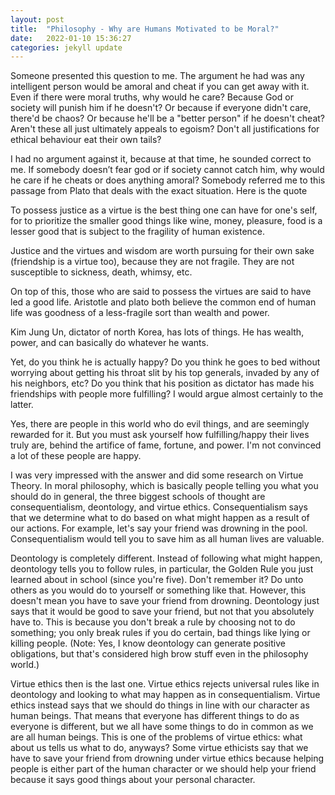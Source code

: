 ```yaml
---
layout: post
title:  "Philosophy - Why are Humans Motivated to be Moral?"
date:   2022-01-10 15:36:27
categories: jekyll update
---
```


Someone presented this question to me. The argument he had was any intelligent person would be amoral and cheat if you can get away with it. Even if there were moral truths, why would he care? Because God or society will punish him if he doesn't? Or because if everyone didn't care, there'd be chaos? Or because he'll be a "better person" if he doesn't cheat? Aren't these all just ultimately appeals to egoism? Don't all justifications for ethical behaviour eat their own tails?


I had no argument against it, because at that time, he sounded correct to me. If somebody  doesn’t fear god or if society cannot catch him, why would he care if he cheats or does anything amoral?  Somebody referred me to this passage from Plato that deals with the exact situation. Here is the quote


To possess justice as a virtue is the best thing one can have for one's self, for to prioritize the smaller good things like wine, money, pleasure, food is a lesser good that is subject to the fragility of human existence.


Justice and the virtues and wisdom are worth pursuing for their own sake (friendship is a virtue too), because they are not fragile. They are not susceptible to sickness, death, whimsy, etc.


On top of this, those who are said to possess the virtues are said to have led a good life. Aristotle and plato both believe the common end of human life was goodness of a less-fragile sort than wealth and power.


Kim Jung Un, dictator of north Korea, has lots of things. He has wealth, power, and can basically do whatever he wants.


Yet, do you think he is actually happy? Do you think he goes to bed without worrying about getting his throat slit by his top generals, invaded by any of his neighbors, etc? Do you think that his position as dictator has made his friendships with people more fulfilling? I would argue almost certainly to the latter.


Yes, there are people in this world who do evil things, and are seemingly rewarded for it. But you must ask yourself how fulfilling/happy their lives truly are, behind the artifice of fame, fortune, and power. I'm not convinced a lot of these people are happy.


I was very impressed with the answer and did some research on Virtue Theory. In moral philosophy, which is basically people telling you what you should do in general, the three biggest schools of thought are consequentialism, deontology, and virtue ethics. Consequentialism says that we determine what to do based on what might happen as a result of our actions. For example, let's say your friend was drowning in the pool. Consequentialism would tell you to save him as all human lives are valuable.


Deontology is completely different. Instead of following what might happen, deontology tells you to follow rules, in particular, the Golden Rule you just learned about in school (since you're five). Don't remember it? Do unto others as you would do to yourself or something like that. However, this doesn't mean you have to save your friend from drowning. Deontology just says that it would be good to save your friend, but not that you absolutely have to. This is because you don't break a rule by choosing not to do something; you only break rules if you do certain, bad things like lying or killing people. (Note: Yes, I know deontology can generate positive obligations, but that's considered high brow stuff even in the philosophy world.)


Virtue ethics then is the last one. Virtue ethics rejects universal rules like in deontology and looking to what may happen as in consequentialism. Virtue ethics instead says that we should do things in line with our character as human beings. That means that everyone has different things to do as everyone is different, but we all have some things to do in common as we are all human beings. This is one of the problems of virtue ethics: what about us tells us what to do, anyways? Some virtue ethicists say that we have to save your friend from drowning under virtue ethics because helping people is either part of the human character or we should help your friend because it says good things about your personal character.

